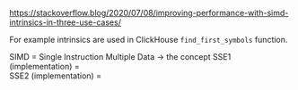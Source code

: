 https://stackoverflow.blog/2020/07/08/improving-performance-with-simd-intrinsics-in-three-use-cases/

For example intrinsics are used in ClickHouse `find_first_symbols` function. 

SIMD = Single Instruction Multiple Data -> the concept 
SSE1 (implementation) =  
SSE2 (implementation) = 